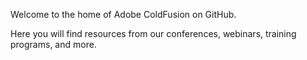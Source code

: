 Welcome to the home of Adobe ColdFusion on GitHub.

Here you will find resources from our conferences, webinars, training programs, and more.
